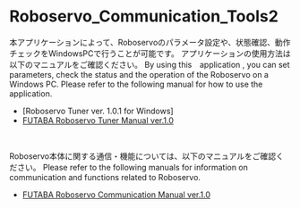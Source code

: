 # Roboservo_Communication_Tools2

本アプリケーションによって、Roboservoのパラメータ設定や、状態確認、動作チェックをWindowsPCで行うことが可能です。
アプリケーションの使用方法は以下のマニュアルをご確認ください。
By using this　application , you can set parameters, check the status and the operation of the Roboservo on a Windows PC.
Please refer to the following manual for how to use the application.
<br>
* [Roboservo Tuner ver. 1.0.1 for Windows]
* [FUTABA Roboservo Tuner Manual ver.1.0](https://github.com/FutabaCorp/Roboservo_Communication_Tools2/blob/main/Roboservo%20Tuner%20Manual%20ver.1.0%20.pdf)
<br>

Roboservo本体に関する通信・機能については、以下のマニュアルをご確認ください。
Please refer to the following manuals for information on communication and functions related to Roboservo.
<br>
* [FUTABA Roboservo Communication Manual ver.1.0](https://github.com/FutabaCorp/Roboservo_Communication_Tools2/blob/main/Roboservo%20Communication%20Manual%20ver.1.0%20.pdf)
<br>
